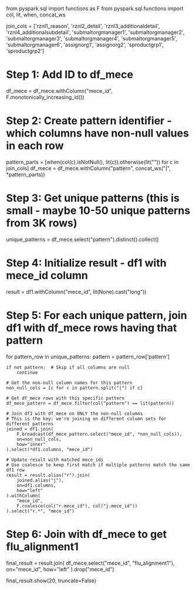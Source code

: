 from pyspark.sql import functions as F
from pyspark.sql.functions import col, lit, when, concat_ws

join_cols = ['rznl1_reason', 'rznl2_detail', 'rznl3_additionaldetail', 
             'rznl4_additionalsubdetail', 'submaltorgmanager1', 'submaltorgmanager2',
             'submaltorgmanager3', 'submaltorgmanager4', 'submaltorgmanager5', 
             'submaltorgmanager6', 'assignorg1', 'assignorg2', 'sproductgrp1', 
             'sproductgrp2']

# Step 1: Add ID to df_mece
df_mece = df_mece.withColumn("mece_id", F.monotonically_increasing_id())

# Step 2: Create pattern identifier - which columns have non-null values in each row
pattern_parts = [when(col(c).isNotNull(), lit(c)).otherwise(lit("")) for c in join_cols]
df_mece = df_mece.withColumn("pattern", concat_ws("|", *pattern_parts))

# Step 3: Get unique patterns (this is small - maybe 10-50 unique patterns from 3K rows)
unique_patterns = df_mece.select("pattern").distinct().collect()

# Step 4: Initialize result - df1 with mece_id column
result = df1.withColumn("mece_id", lit(None).cast("long"))

# Step 5: For each unique pattern, join df1 with df_mece rows having that pattern
for pattern_row in unique_patterns:
    pattern = pattern_row['pattern']
    
    if not pattern:  # Skip if all columns are null
        continue
    
    # Get the non-null column names for this pattern
    non_null_cols = [c for c in pattern.split("|") if c]
    
    # Get df_mece rows with this specific pattern
    df_mece_pattern = df_mece.filter(col("pattern") == lit(pattern))
    
    # Join df1 with df_mece on ONLY the non-null columns
    # This is the key: we're joining on different column sets for different patterns
    joined = df1.join(
        F.broadcast(df_mece_pattern.select("mece_id", *non_null_cols)),
        on=non_null_cols,
        how="inner"
    ).select(*df1.columns, "mece_id")
    
    # Update result with matched mece_ids
    # Use coalesce to keep first match if multiple patterns match the same df1 row
    result = result.alias("r").join(
        joined.alias("j"),
        on=df1.columns,
        how="left"
    ).withColumn(
        "mece_id",
        F.coalesce(col("r.mece_id"), col("j.mece_id"))
    ).select("r.*", "mece_id")

# Step 6: Join with df_mece to get flu_alignment1
final_result = result.join(
    df_mece.select("mece_id", "flu_alignment1"),
    on="mece_id",
    how="left"
).drop("mece_id")

final_result.show(20, truncate=False)
